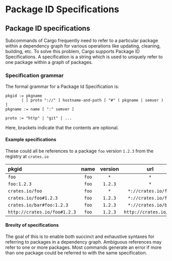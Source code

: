 # Package ID Specifications

## Package ID specifications

Subcommands of Cargo frequently need to refer to a particular package within a
dependency graph for various operations like updating, cleaning, building, etc.
To solve this problem, Cargo supports Package ID Specifications. A specification
is a string which is used to uniquely refer to one package within a graph of
packages.

### Specification grammar

The formal grammar for a Package Id Specification is:

```notrust
pkgid := pkgname
       | [ proto "://" ] hostname-and-path [ "#" ( pkgname | semver ) ]
pkgname := name [ ":" semver ]

proto := "http" | "git" | ...
```

Here, brackets indicate that the contents are optional.

#### Example specifications

These could all be references to a package `foo` version `1.2.3` from the
registry at `crates.io`

| pkgid                        | name  | version | url                    |
|:-----------------------------|:-----:|:-------:|:----------------------:|
| `foo`                        | `foo` | `*`     | `*`                    |
| `foo:1.2.3`                  | `foo` | `1.2.3` | `*`                    |
| `crates.io/foo`              | `foo` | `*`     | `*://crates.io/foo`    |
| `crates.io/foo#1.2.3`        | `foo` | `1.2.3` | `*://crates.io/foo`    |
| `crates.io/bar#foo:1.2.3`    | `foo` | `1.2.3` | `*://crates.io/bar`    |
| `http://crates.io/foo#1.2.3` | `foo` | `1.2.3` | `http://crates.io/foo` |

#### Brevity of specifications

The goal of this is to enable both succinct and exhaustive syntaxes for
referring to packages in a dependency graph. Ambiguous references may refer to
one or more packages. Most commands generate an error if more than one package
could be referred to with the same specification.
